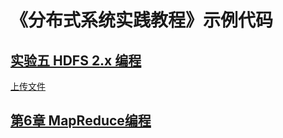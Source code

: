 # 《分布式系统实践教程》示例代码

## [实验五 HDFS 2.x 编程](HDFSFileDemo)

[上传文件](HDFSFileDemo/src/main/java/cn/edu/ecnu/hdfs/example/java/fileupload)

## [第6章 MapReduce编程](MapReduceDemo)
